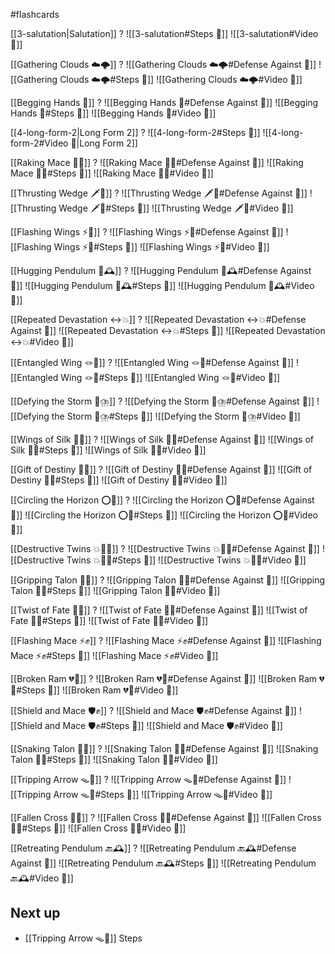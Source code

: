 #flashcards

[[3-salutation|Salutation]]
?
![[3-salutation#Steps 👣]]
![[3-salutation#Video 🎥]]
<!--SR:!2026-02-17,196,248-->

[[Gathering Clouds ☁️🌩️]]
?
![[Gathering Clouds ☁️🌩️#Defense Against 🤺]]
![[Gathering Clouds ☁️🌩️#Steps 👣]]
![[Gathering Clouds ☁️🌩️#Video 🎥]]
<!--SR:!2025-09-23,11,130-->

[[Begging Hands 🤲]]
?
![[Begging Hands 🤲#Defense Against 🤺]]
![[Begging Hands 🤲#Steps 👣]]
![[Begging Hands 🤲#Video 🎥]]
<!--SR:!2025-10-28,70,188-->

[[4-long-form-2|Long Form 2]]
?
![[4-long-form-2#Steps 👣]]
![[4-long-form-2#Video 🎥|Long Form 2]]
<!--SR:!2025-11-19,70,188-->

[[Raking Mace 🧹✊]]
?
![[Raking Mace 🧹✊#Defense Against 🤺]]
![[Raking Mace 🧹✊#Steps 👣]]
![[Raking Mace 🧹✊#Video 🎥]]
<!--SR:!2025-11-19,62,168-->

[[Thrusting Wedge 🗡️🔼]]
?
![[Thrusting Wedge 🗡️🔼#Defense Against 🤺]]
![[Thrusting Wedge 🗡️🔼#Steps 👣]]
![[Thrusting Wedge 🗡️🔼#Video 🎥]]
<!--SR:!2025-11-20,126,225-->

[[Flashing Wings ⚡🪽]]
?
![[Flashing Wings ⚡🪽#Defense Against 🤺]]
![[Flashing Wings ⚡🪽#Steps 👣]]
![[Flashing Wings ⚡🪽#Video 🎥]]
<!--SR:!2025-09-30,20,165-->

[[Hugging Pendulum 🤗🕰️]]
?
![[Hugging Pendulum 🤗🕰️#Defense Against 🤺]]
![[Hugging Pendulum 🤗🕰️#Steps 👣]]
![[Hugging Pendulum 🤗🕰️#Video 🎥]]
<!--SR:!2025-10-03,23,165-->

[[Repeated Devastation ↔️💥]]
?
![[Repeated Devastation ↔️💥#Defense Against 🤺]]
![[Repeated Devastation ↔️💥#Steps 👣]]
![[Repeated Devastation ↔️💥#Video 🎥]]
<!--SR:!2025-10-21,41,145-->

[[Entangled Wing 🪢🪽]]
?
![[Entangled Wing 🪢🪽#Defense Against 🤺]]
![[Entangled Wing 🪢🪽#Steps 👣]]
![[Entangled Wing 🪢🪽#Video 🎥]]
<!--SR:!2025-10-15,56,166-->

[[Defying the Storm 🚧⛈️]]
?
![[Defying the Storm 🚧⛈️#Defense Against 🤺]]
![[Defying the Storm 🚧⛈️#Steps 👣]]
![[Defying the Storm 🚧⛈️#Video 🎥]]
<!--SR:!2025-10-08,28,130-->

[[Wings of Silk 🪽🧵]]
?
![[Wings of Silk 🪽🧵#Defense Against 🤺]]
![[Wings of Silk 🪽🧵#Steps 👣]]
![[Wings of Silk 🪽🧵#Video 🎥]]
<!--SR:!2025-11-09,52,230-->

[[Gift of Destiny 🎁🔮]]
?
![[Gift of Destiny 🎁🔮#Defense Against 🤺]]
![[Gift of Destiny 🎁🔮#Steps 👣]]
![[Gift of Destiny 🎁🔮#Video 🎥]]
<!--SR:!2025-09-25,15,154-->

[[Circling the Horizon ⭕🌅]]
?
![[Circling the Horizon ⭕🌅#Defense Against 🤺]]
![[Circling the Horizon ⭕🌅#Steps 👣]]
![[Circling the Horizon ⭕🌅#Video 🎥]]
<!--SR:!2025-09-22,4,130-->


[[Destructive Twins 💥👯‍♂️]]
?
![[Destructive Twins 💥👯‍♂️#Defense Against 🤺]]
![[Destructive Twins 💥👯‍♂️#Steps 👣]]
![[Destructive Twins 💥👯‍♂️#Video 🎥]]
<!--SR:!2025-11-06,55,190-->

[[Gripping Talon 🧤🦅]]
?
![[Gripping Talon 🧤🦅#Defense Against 🤺]]
![[Gripping Talon 🧤🦅#Steps 👣]]
![[Gripping Talon 🧤🦅#Video 🎥]]
<!--SR:!2025-09-26,8,130-->


[[Twist of Fate  🔀🔮]]
?
![[Twist of Fate  🔀🔮#Defense Against 🤺]]
![[Twist of Fate  🔀🔮#Steps 👣]]
![[Twist of Fate  🔀🔮#Video 🎥]]
<!--SR:!2025-10-02,22,147-->


[[Flashing Mace ⚡✊]]
?
![[Flashing Mace ⚡✊#Defense Against 🤺]]
![[Flashing Mace ⚡✊#Steps 👣]]
![[Flashing Mace ⚡✊#Video 🎥]]
<!--SR:!2025-09-28,18,188-->

[[Broken Ram 💔🐏]]
?
![[Broken Ram 💔🐏#Defense Against 🤺]]
![[Broken Ram 💔🐏#Steps 👣]]
![[Broken Ram 💔🐏#Video 🎥]]
<!--SR:!2025-11-04,55,188-->

[[Shield and Mace 🛡️✊]]
?
![[Shield and Mace 🛡️✊#Defense Against 🤺]]
![[Shield and Mace 🛡️✊#Steps 👣]]
![[Shield and Mace 🛡️✊#Video 🎥]]
<!--SR:!2025-09-21,1,172-->


[[Snaking Talon 🐍🦅]]
?
![[Snaking Talon 🐍🦅#Defense Against 🤺]]
![[Snaking Talon 🐍🦅#Steps 👣]]
![[Snaking Talon 🐍🦅#Video 🎥]]
<!--SR:!2025-09-22,2,178-->


[[Tripping Arrow 🪤🏹]]
?
![[Tripping Arrow 🪤🏹#Defense Against 🤺]]
![[Tripping Arrow 🪤🏹#Steps 👣]]
![[Tripping Arrow 🪤🏹#Video 🎥]]
<!--SR:!2025-09-23,3,158-->

[[Fallen Cross 🍂❌]]
?
![[Fallen Cross 🍂❌#Defense Against 🤺]]
![[Fallen Cross 🍂❌#Steps 👣]]
![[Fallen Cross 🍂❌#Video 🎥]]


[[Retreating Pendulum 🔙🕰️]]
?
![[Retreating Pendulum 🔙🕰️#Defense Against 🤺]]
![[Retreating Pendulum 🔙🕰️#Steps 👣]]
![[Retreating Pendulum 🔙🕰️#Video 🎥]]

## Next up

- [[Tripping Arrow 🪤🏹]] Steps